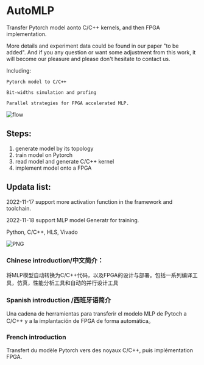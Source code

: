 # AutoMLP


Transfer Pytorch model aonto C/C++ kernels, and then FPGA implementation. 

More details and experiment data could be found in our paper "to be added". And if you any question or want some adjustment from this work, it will become our pleasure and please don't hesitate to contact us.  

Including:

    Pytorch model to C/C++

    Bit-widths simulation and profing
    
    Parallel strategies for FPGA accelerated MLP.

![flow](https://user-images.githubusercontent.com/107203941/204804467-9ea575c1-6449-4d55-ba14-d254c32c531b.png)


## Steps:
1. generate model by its topology
2. train model on Pytorch 
3. read model and generate C/C++ kernel
4. implement model onto a FPGA

## Updata list:

2022-11-17 support more activation function in the framework and toolchain. 

2022-11-18 support MLP model Generatr for training.


Python, C/C++, HLS, Vivado

![PNG](https://user-images.githubusercontent.com/107203941/204810890-106c178e-2fd0-4d9d-8fe2-8db1d0bd042e.png)


### Chinese introduction/中文简介：

将MLP模型自动转换为C/C++代码，以及FPGA的设计与部署。包括一系列编译工具，仿真，性能分析工具和自动的并行设计工具

### Spanish introduction /西班牙语简介

Una cadena de herramientas para transferir el modelo MLP de Pytoch a C/C++ y a la implantación de FPGA de forma automática。

### French introduction

Transfert du modèle Pytorch vers des noyaux C/C++, puis implémentation FPGA.
